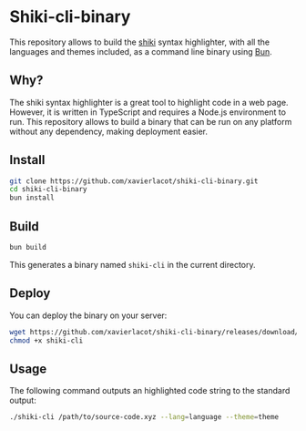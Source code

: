 # Shiki-cli-binary

This repository allows to build the [shiki](https://shiki.style/) syntax highlighter, with all the languages and themes included, as a command line binary using [Bun](https://bun.sh).

## Why?

The shiki syntax highlighter is a great tool to highlight code in a web page. However, it is written in TypeScript and requires a Node.js environment to run. This repository allows to build a binary that can be run on any platform without any dependency, making deployment easier.

## Install

```bash
git clone https://github.com/xavierlacot/shiki-cli-binary.git
cd shiki-cli-binary
bun install
```

## Build

```bash
bun build
```

This generates a binary named `shiki-cli` in the current directory.

## Deploy

You can deploy the binary on your server:

```bash
wget https://github.com/xavierlacot/shiki-cli-binary/releases/download/v0.0.1/shiki-cli
chmod +x shiki-cli
```

## Usage

The following command outputs an highlighted code string to the standard output:

```bash
./shiki-cli /path/to/source-code.xyz --lang=language --theme=theme
```
